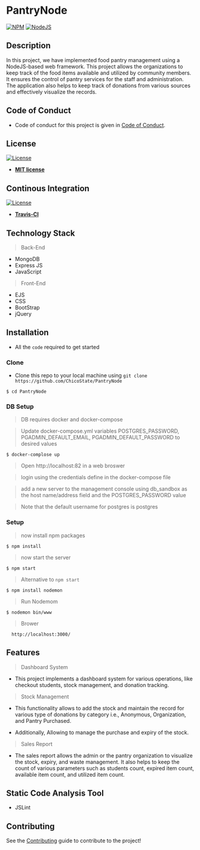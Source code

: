 # PantryNode


[![NPM](https://img.shields.io/npm/v/npm/latest)](https://img.shields.io/npm/v/npm/latest)
[![NodeJS](https://img.shields.io/github/languages/top/badges/shields.svg)](https://img.shields.io/github/languages/top/badges/shields.svg)


## Description

In this project, we have implemented food pantry management using a NodeJS-based web framework. This project allows the organizations to keep track of the food items available and utilized by community members. It ensures the control of pantry services for the staff and administration. The application also helps to keep track of donations from various sources and effectively visualize the records.

## Code of Conduct

- Code of conduct for this project is given in [Code of Conduct](Code_of_Conduct.md).

## License

[![License](http://img.shields.io/:license-mit-blue.svg?style=flat-square)](http://badges.mit-license.org)

- **[MIT license](LICENSE)**

## Continous Integration 

[![License](https://travis-ci.org/ChicoState/PantryNode.svg?branch=master)](http://badges.mit-license.org)

- **[Travis-CI](https://travis-ci.org)**

## Technology Stack

> Back-End

- MongoDB
- Express JS
- JavaScript

> Front-End

- EJS
- CSS
- BootStrap
- jQuery

## Installation

- All the `code` required to get started

### Clone

- Clone this repo to your local machine using `git clone https://github.com/ChicoState/PantryNode`

```shell
$ cd PantryNode
```

### DB Setup

> DB requires docker and docker-compose

> Update docker-compose.yml variables POSTGRES_PASSWORD, PGADMIN_DEFAULT_EMAIL, PGADMIN_DEFAULT_PASSWORD to desired values

```shell
$ docker-complose up
```
> Open http://localhost:82 in a web broswer

> login using the credentials define in the docker-compose file

> add a new server to the management console using db_sandbox as the host name/address field and the POSTGRES_PASSWORD value

> Note that the default username for postgres is postgres

### Setup

> now install npm packages

```shell
$ npm install
```

> now start the server

```shell
$ npm start
```

> Alternative to `npm start`

```shell
$ npm install nodemon
```

> Run Nodemom

```shell
$ nodemon bin/www
```

> Brower

```shell
  http://localhost:3000/
```


## Features

> Dashboard System 

-  This project implements a dashboard system for various operations, like checkout students, stock management, and donation tracking.

> Stock Management 

- This functionality allows to add the stock and maintain the record for various type of donations by category i.e., Anonymous, Organization, and Pantry Purchased. 

- Additionally, Allowing to manage the purchase and expiry of the stock.

> Sales Report 

-  The sales report allows the admin or the pantry organization to visualize the stock, expiry, and waste management. It also helps to keep the count of various parameters such as students count, expired item count, available item count, and utilized item count.

## Static Code Analysis Tool 

- JSLint

## Contributing

See the [Contributing](contributing.md) guide to contribute to the project!